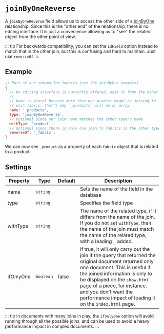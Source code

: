 # `joinByOneReverse`

A `joinByOneReverse` field allows us to access the other side of a [joinByOne](/reference/field-types/joinbyone.md) relationship. Since this is the "other end" of the relationship, there is no editing interface. It is just a convenience allowing us to "see" the related object from the other point of view.

::: tip
For backwards compatibility, you can set the `idField` option instead to match that in the other join, but this is confusing and hard to maintain. Just use `reverseOf`.
:::

## Example

```javascript
// Part of our schema for fabrics (see the joinByOne example)
{
  // No editing interface is currently offered, edit it from the other end
  //
  // Name is plural because more than one product might be joining to
  // each fabric; that's why `_products` will be an array
  name: '_products',
  type: 'joinByOneReverse',
  // Optional since our join name matches the other type's name
  withType: 'product',
  // Optional since there is only one join to fabrics in the other type
  reverseOf: '_fabric',
}
```

We can now see `_product` as a property of each `fabric` object that is related to a product.

## Settings

|  Property | Type   | Default | Description |
|---|---|---|---|
|name | `string` | | Sets the name of the field in the database |
|type | `string` | | Specifies the field type |
|withType | `string` | | The name of the related type, if it differs from the name of the join. If you do not set `withType`, then the name of the join must match the name of the related type, with a leading `_` added.  || reverseOf | `string` | | Set to the name of the join you are reversing (optional) |
|ifOnlyOne | `boolean` | false | If true, it will only carry out the join if the query that returned the original document returned only one document. This is useful if the joined information is only to be displayed on the `show.html` page of a piece, for instance, and you don't want the performance impact of loading it on the `index.html` page. |

::: tip
In documents with many joins in play, the `ifOnlyOne` option will avoid running through all the possible joins, and can be used to avoid a heavy performance impact in complex documents.
:::
